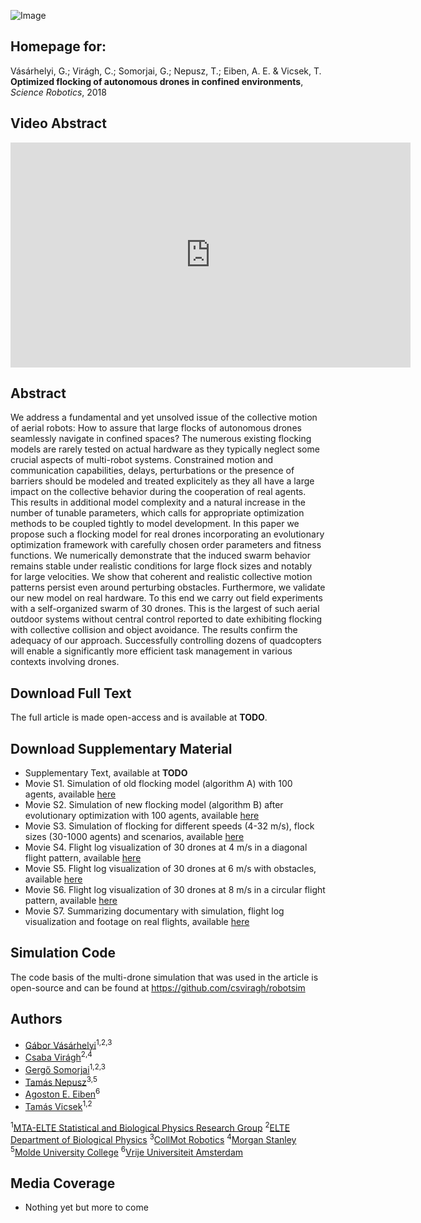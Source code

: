 ![Image](src)

## Homepage for:

Vásárhelyi, G.; Virágh, C.; Somorjai, G.; Nepusz, T.; Eiben, A. E. & Vicsek, T. **Optimized flocking of autonomous drones in confined environments**, _Science Robotics_, 2018

## Video Abstract

<iframe width="640" height="360" src="https://www.youtube.com/embed/loemTAEGWfg" frameborder="0" allow="autoplay; encrypted-media" allowfullscreen></iframe>

## Abstract

We address a fundamental and yet unsolved issue of the collective motion of aerial robots: How to assure that large flocks of autonomous drones seamlessly navigate in confined spaces? The numerous existing flocking models are rarely tested on actual hardware as they typically neglect some crucial aspects of multi-robot systems. Constrained motion and communication capabilities, delays, perturbations or the presence of barriers should be modeled and treated explicitely as they all have a large impact on the collective behavior during the cooperation of real agents. This results in additional model complexity and a natural increase in the number of tunable parameters, which calls for appropriate optimization methods to be coupled tightly to model development. In this paper we propose such a flocking model for real drones incorporating an evolutionary optimization framework with carefully chosen order parameters and fitness functions. We numerically demonstrate that the induced swarm behavior remains stable under realistic conditions for large flock sizes and notably for large velocities. We show that coherent and realistic collective motion patterns persist even around perturbing obstacles. Furthermore, we validate our new model on real hardware. To this end we carry out field experiments with a self-organized swarm of 30 drones. This is the largest of such aerial outdoor systems without central control reported to date exhibiting flocking with collective collision and object avoidance. The results confirm the adequacy of our approach. Successfully controlling dozens of quadcopters will enable a significantly more efficient task management in various contexts involving drones.

## Download Full Text

The full article is made open-access and is available at **TODO**.

## Download Supplementary Material

* Supplementary Text, available at **TODO**
* Movie S1. Simulation of old flocking model (algorithm A) with 100 agents, available [here](https://youtu.be/viEfowBXzho)
* Movie S2. Simulation of new flocking model (algorithm B) after evolutionary optimization with 100 agents, available [here](https://youtu.be/t8kr79k3DUQ)
* Movie S3. Simulation of flocking for different speeds (4-32 m/s), flock sizes (30-1000 agents) and scenarios, available [here](https://youtu.be/KPVfi9Pwuq8)
* Movie S4. Flight log visualization of 30 drones at 4 m/s in a diagonal flight pattern, available [here](https://youtu.be/JMMGIQm7Ris)
* Movie S5. Flight log visualization of 30 drones at 6 m/s with obstacles, available [here](https://youtu.be/YW5zDD70x8o)
* Movie S6. Flight log visualization of 30 drones at 8 m/s in a circular flight pattern, available [here](https://youtu.be/GoiunzowSG4)
* Movie S7. Summarizing documentary with simulation, flight log visualization and footage on real flights, available [here](https://youtu.be/loemTAEGWfg)

## Simulation Code

The code basis of the multi-drone simulation that was used in the article is open-source and can be found at https://github.com/csviragh/robotsim

## Authors

* [Gábor Vásárhelyi](http://hal.elte.hu/~vasarhelyi/)<sup>1,2,3</sup>
* [Csaba Virágh](https://hal.elte.hu/flocking/wiki/public/en/people/CsabaViragh)<sup>2,4</sup>
* [Gergő Somorjai](https://collmot.com/)<sup>1,2,3</sup>
* [Tamás Nepusz](http://hal.elte.hu/~nepusz/)<sup>3,5</sup>
* [Agoston E. Eiben](https://www.cs.vu.nl/~gusz/)<sup>6</sup>
* [Tamás Vicsek](http://hal.elte.hu/~vicsek/)<sup>1,2</sup>

<sup>1</sup>[MTA-ELTE Statistical and Biological Physics Research Group](http://hal.elte.hu/)
<sup>2</sup>[ELTE Department of Biological Physics](https://fizika.elte.hu/en/index.php?page=tanszek&tid=5)
<sup>3</sup>[CollMot Robotics](https://collmot.com/)
<sup>4</sup>[Morgan Stanley](https://www.morganstanley.com/)
<sup>5</sup>[Molde University College](http://www.himolde.no/english/Sider/side.aspx)
<sup>6</sup>[Vrije Universiteit Amsterdam](https://www.vu.nl/nl/index.aspx)


## Media Coverage

* Nothing yet but more to come
